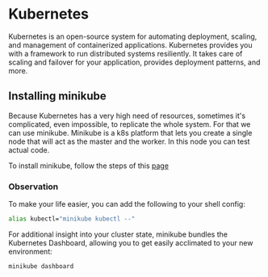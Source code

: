 # Kubernetes

Kubernetes is an open-source system for automating deployment, scaling, and management of containerized applications. Kubernetes provides you with a framework to run distributed systems resiliently. It takes care of scaling and failover for your application, provides deployment patterns, and more.


## Installing minikube
Because Kubernetes has a very high need of resources, sometimes it's complicated, even impossible, to replicate the whole system. For that we can use minikube. Minikube is a k8s platform that lets you create a single node that will act as the master and the worker. In this node you can test actual code. 

To install minikube, follow the steps of this [page](https://minikube.sigs.k8s.io/docs/start/)

### Observation
To make your life easier, you can add the following to your shell config:

```bash
alias kubectl="minikube kubectl --"
```

For additional insight into your cluster state, minikube bundles the Kubernetes Dashboard, allowing you to get easily acclimated to your new environment:

```bash
minikube dashboard
```